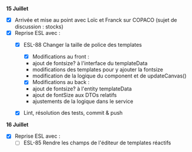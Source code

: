 **15 Juillet**
- [x] Arrivée et mise au point avec Loïc et Franck sur COPACO (sujet de discussion : stocks)
- [x] Reprise ESL avec :
    - [x] ESL-88 Changer la taille de police des templates
        - [x] Modifications au front : 
        - ajout de fontsize? à l'interface du templateData
        - modifications des templates pour y ajouter la fontsize
        - modification de la logique du component et de updateCanvas()
        - [x] Modifications au back : 
        - ajout de fontsize? à l'entity templateData
        - ajout de fontSize aux DTOs relatifs
        - ajustements de la logique dans le service
    - [x] Lint, résolution des tests, commit & push


**16 Juillet**
- [x] Reprise ESL avec :
    - [ ] ESL-85 Rendre les champs de l'éditeur de templates réactifs